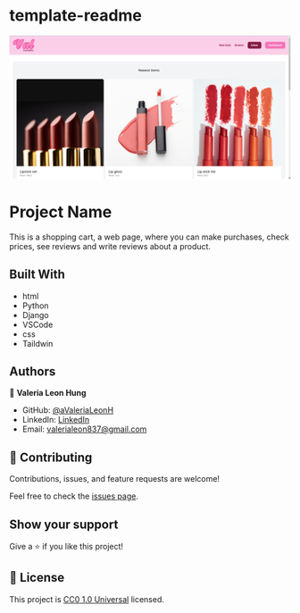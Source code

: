# template-readme

![SHopping cart](image.png)

# Project Name

This is a shopping cart, a web page, where you can make purchases, check prices, see reviews and write reviews about a product.


## Built With

- html 
- Python
- Django
- VSCode
- css 
- Taildwin

## Authors

👤 **Valeria Leon Hung**

- GitHub: [@aValeriaLeonH](https://github.com/ValeriaLeonH)
- LinkedIn: [LinkedIn](https://www.linkedin.com/in/valeria-leon-30960527a/)
- Email: valerialeon837@gmail.com


## 🤝 Contributing

Contributions, issues, and feature requests are welcome!

Feel free to check the [issues page](https://github.com/ValeriaLeonH/shopping_cart_valerialeon/issues).

## Show your support

Give a ⭐️ if you like this project!

## 📝 License

This project is [CC0 1.0 Universal](LICENSE) licensed.